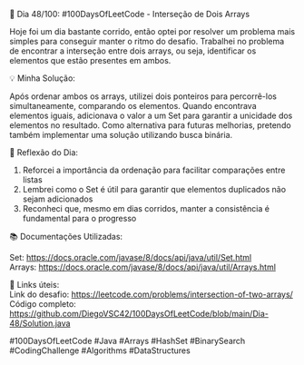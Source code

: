 🚀 Dia 48/100: #100DaysOfLeetCode - Interseção de Dois Arrays

Hoje foi um dia bastante corrido, então optei por resolver um problema mais simples para conseguir manter o ritmo do desafio. Trabalhei no problema de encontrar a interseção entre dois arrays, ou seja, identificar os elementos que estão presentes em ambos.

💡 Minha Solução:

Após ordenar ambos os arrays, utilizei dois ponteiros para percorrê-los simultaneamente, comparando os elementos. Quando encontrava elementos iguais, adicionava o valor a um Set para garantir a unicidade dos elementos no resultado. Como alternativa para futuras melhorias, pretendo também implementar uma solução utilizando busca binária.

🌟 Reflexão do Dia:

1. Reforcei a importância da ordenação para facilitar comparações entre listas
2. Lembrei como o Set é útil para garantir que elementos duplicados não sejam adicionados
3. Reconheci que, mesmo em dias corridos, manter a consistência é fundamental para o progresso

📚 Documentações Utilizadas:

Set: https://docs.oracle.com/javase/8/docs/api/java/util/Set.html  
Arrays: https://docs.oracle.com/javase/8/docs/api/java/util/Arrays.html

📌 Links úteis:  
Link do desafio: https://leetcode.com/problems/intersection-of-two-arrays/  
Código completo: https://github.com/DiegoVSC42/100DaysOfLeetCode/blob/main/Dia-48/Solution.java

#100DaysOfLeetCode #Java #Arrays #HashSet #BinarySearch #CodingChallenge #Algorithms #DataStructures
